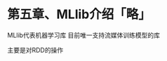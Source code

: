 第五章、MLlib介绍「略」
==============================================
MLlib代表机器学习库   目前唯一支持流媒体训练模型的库 

主要是对RDD的操作 
